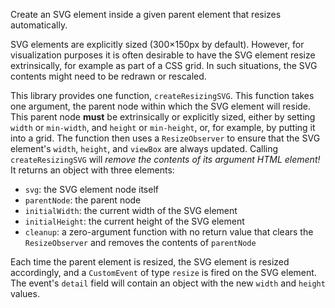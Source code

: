 Create an SVG element inside a given parent element that resizes automatically.

SVG elements are explicitly sized (300&times;150px by default).
However, for visualization purposes it is often desirable to have the SVG element resize extrinsically, for example as part of a CSS grid.
In such situations, the SVG contents might need to be redrawn or rescaled.

This library provides one function, `createResizingSVG`.
This function takes one argument, the parent node within which the SVG element will reside.
This parent node **must** be extrinsically or explicitly sized, either by setting `width` or `min-width`, and `height` or `min-height`, or, for example, by putting it into a grid.
The function then uses a `ResizeObserver` to ensure that the SVG element's `width`, `height`, and `viewBox` are always updated.
Calling `createResizingSVG` will *remove the contents of its argument HTML element!*
It returns an object with three elements:

 - `svg`: the SVG element node itself
 - `parentNode`: the parent node
 - `initialWidth`: the current width of the SVG element
 - `initialHeight`: the current height of the SVG element
 - `cleanup`: a zero-argument function with no return value that clears the `ResizeObserver` and removes the contents of `parentNode`

Each time the parent element is resized, the SVG element is resized accordingly, and a `CustomEvent` of type `resize` is fired on the SVG element.
The event's `detail` field will contain an object with the new `width` and `height` values.
